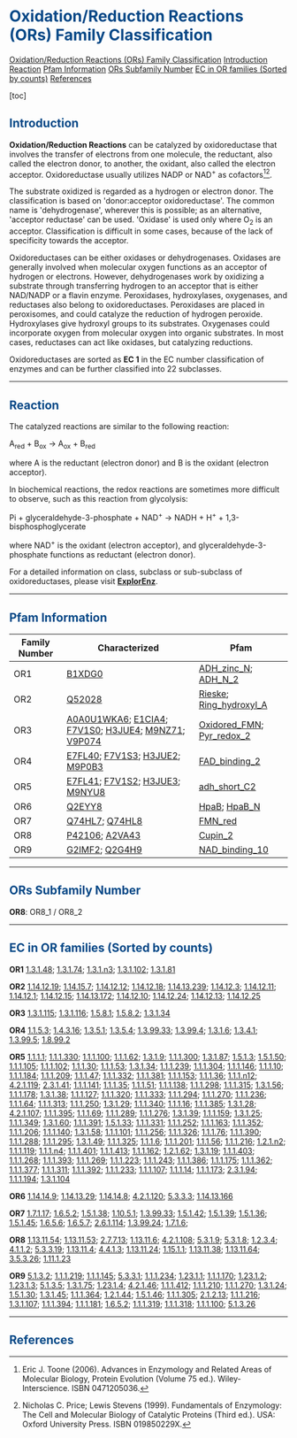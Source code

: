 # <font color=#074987>Oxidation/Reduction Reactions (ORs) Family Classification</font>

<div class="md-toc" mdtype="toc">
    <p class="md-toc-content" role="list">
        <span role="listitem" class="md-toc-item md-toc-h1" data-ref="n0"><a class="md-toc-inner" href="#font-color074987oxidationreduction-reactions-ors-family-classificationfont">Oxidation/Reduction Reactions (ORs) Family Classification</a></span>
        <span role="listitem" class="md-toc-item md-toc-h2" data-ref="n3"><a class="md-toc-inner" href="#font-color074987introductionfont">Introduction</a></span>
        <span role="listitem" class="md-toc-item md-toc-h2" data-ref="n9"><a class="md-toc-inner" href="#font-color074987reactionfont">Reaction</a></span>
        <span role="listitem" class="md-toc-item md-toc-h2" data-ref="n18"><a class="md-toc-inner" href="#font-color074987pfam-informationfont">Pfam Information</a></span>
        <span role="listitem" class="md-toc-item md-toc-h2" data-ref="n61"><a class="md-toc-inner" href="#font-color074987ors-subfamily-numberfont">ORs Subfamily Number</a></span>
        <span role="listitem" class="md-toc-item md-toc-h2" data-ref="n64"><a class="md-toc-inner" href="#font-color074987ec-in-or-families-sorted-by-countsfont">EC in OR families (Sorted by counts)</a></span>
        <span role="listitem" class="md-toc-item md-toc-h2" data-ref="n75"><a class="md-toc-inner" href="#font-color074987referencesfont">References</a></span>
    </p>
</div>

[toc]

## <font color=#074987>Introduction</font>

**Oxidation/Reduction Reactions** can be catalyzed by  oxidoreductase that involves the transfer of electrons from one molecule, the reductant, also called the electron donor, to another, the oxidant, also called the electron acceptor. Oxidoreductase usually utilizes NADP or NAD<sup>+</sup> as cofactors[^1][^2].

The substrate oxidized is regarded as a hydrogen or electron donor. The classification is based on 'donor:acceptor oxidoreductase'. The common name is 'dehydrogenase', wherever this is possible; as an alternative, 'acceptor reductase' can be used. 'Oxidase' is used only where O<sub>2</sub> is an acceptor. Classification is difficult in some cases, because of the lack of specificity towards the acceptor.

Oxidoreductases can be either oxidases or dehydrogenases. Oxidases are generally involved when molecular oxygen functions as an acceptor of hydrogen or electrons. However, dehydrogenases work by oxidizing a substrate through transferring hydrogen to an acceptor that is either NAD/NADP or a flavin enzyme. Peroxidases, hydroxylases, oxygenases, and reductases also belong to oxidoreductases. Peroxidases are placed in peroxisomes, and could catalyze the reduction of hydrogen peroxide. Hydroxylases give hydroxyl groups to its substrates. Oxygenases could incorporate oxygen from molecular oxygen into organic substrates. In most cases, reductases can act like oxidases, but catalyzing reductions.

Oxidoreductases are sorted as **EC 1** in the EC number classification of enzymes and can be further classified into 22 subclasses.

---

## <font color=#074987>Reaction</font>

The catalyzed reactions are similar to the following reaction:

A<sub>red</sub> + B<sub>ox</sub> &rarr; A<sub>ox</sub> + B<sub>red</sub>

where A is the reductant (electron donor) and B is the oxidant (electron acceptor). 

In biochemical reactions, the redox reactions are sometimes more difficult to observe, such as this reaction from glycolysis:

 Pi + glyceraldehyde-3-phosphate + NAD<sup>+</sup> &rarr; NADH + H<sup>+</sup> + 1,3-bisphosphoglycerate

where NAD<sup>+</sup> is the oxidant (electron acceptor), and glyceraldehyde-3-phosphate functions as reductant (electron donor).

For a detailed  information on class, subclass or sub-subclass of oxidoreductases, please visit [**ExplorEnz**](https://www.enzyme-database.org/class.php).

---

## <font color=#074987>Pfam Information</font>

<table><thead><tr><th><span>Family Number</span></th><th><span>Characterized</span></th><th><span>Pfam</span></th></tr></thead><tbody><tr><td><span>OR1</span></td><td><a href="https://www.uniprot.org/uniprot/B1XDG0"><span>B1XDG0</span></a></td><td><a href="https://pfam.xfam.org/family/ADH_zinc_N"><span>ADH_zinc_N</span></a><span>; </span><a href="https://pfam.xfam.org/family/ADH_N_2"><span>ADH_N_2</span></a></td></tr><tr><td><span>OR2</span></td><td><a href="https://www.uniprot.org/uniprot/Q52028"><span>Q52028</span></a></td><td><a href="https://pfam.xfam.org/family/Rieske"><span>Rieske</span></a><span>; </span><a href="https://pfam.xfam.org/family/Ring_hydroxyl_A"><span>Ring_hydroxyl_A</span></a></td></tr><tr><td><span>OR3</span></td><td><a href="https://www.uniprot.org/uniprot/A0A0U1WKA6"><span>A0A0U1WKA6</span></a><span>; </span><a href="https://www.uniprot.org/uniprot/E1CIA4"><span>E1CIA4</span></a><span>; </span><a href="https://www.uniprot.org/uniprot/F7V1S0"><span>F7V1S0</span></a><span>; </span><a href="https://www.uniprot.org/uniprot/H3JUE4"><span>H3JUE4</span></a><span>; </span><a href="https://www.uniprot.org/uniprot/M9NZ71"><span>M9NZ71</span></a><span>; </span><a href="https://www.uniprot.org/uniprot/V9P074"><span>V9P074</span></a></td><td><a href="https://pfam.xfam.org/family/Oxidored_FMN"><span>Oxidored_FMN</span></a><span>; </span><a href="https://pfam.xfam.org/family/Pyr_redox_2"><span>Pyr_redox_2</span></a></td></tr><tr><td><span>OR4</span></td><td><a href="https://www.uniprot.org/uniprot/E7FL40"><span>E7FL40</span></a><span>; </span><a href="https://www.uniprot.org/uniprot/F7V1S3"><span>F7V1S3</span></a><span>; </span><a href="https://www.uniprot.org/uniprot/H3JUE2"><span>H3JUE2</span></a><span>; </span><a href="https://www.uniprot.org/uniprot/M9P0B3"><span>M9P0B3</span></a></td><td><a href="https://pfam.xfam.org/family/FAD_binding_2"><span>FAD_binding_2</span></a></td></tr><tr><td><span>OR5</span></td><td><a href="https://www.uniprot.org/uniprot/E7FL41"><span>E7FL41</span></a><span>; </span><a href="https://www.uniprot.org/uniprot/F7V1S2"><span>F7V1S2</span></a><span>; </span><a href="https://www.uniprot.org/uniprot/H3JUE3"><span>H3JUE3</span></a><span>; </span><a href="https://www.uniprot.org/uniprot/M9NYU8"><span>M9NYU8</span></a></td><td><a href="https://pfam.xfam.org/family/adh_short_C2"><span>adh_short_C2</span></a></td></tr><tr><td><span>OR6</span></td><td><a href="https://www.uniprot.org/uniprot/Q2EYY8"><span>Q2EYY8</span></a></td><td><a href="https://pfam.xfam.org/family/HpaB"><span>HpaB</span></a><span>; </span><a href="https://pfam.xfam.org/family/HpaB_N"><span>HpaB_N</span></a></td></tr><tr><td><span>OR7</span></td><td><a href="https://www.uniprot.org/uniprot/Q74HL7"><span>Q74HL7</span></a><span>; </span><a href="https://www.uniprot.org/uniprot/Q74HL8"><span>Q74HL8</span></a></td><td><a href="https://pfam.xfam.org/family/FMN_red"><span>FMN_red</span></a></td></tr><tr><td><span>OR8</span></td><td><a href="https://www.uniprot.org/uniprot/P42106"><span>P42106</span></a><span>; </span><a href="https://www.uniprot.org/uniprot/A2VA43"><span>A2VA43</span></a></td><td><a href="https://pfam.xfam.org/family/Cupin_2"><span>Cupin_2</span></a></td></tr><tr><td><span>OR9</span></td><td><a href="https://www.uniprot.org/uniprot/G2IMF2"><span>G2IMF2</span></a><span>; </span><a href="https://www.uniprot.org/uniprot/Q2G4H9"><span>Q2G4H9</span></a></td><td><a href="https://pfam.xfam.org/family/NAD_binding_10"><span>NAD_binding_10</span></a></td></tr></tbody></table>

---

## <font color=#074987>ORs Subfamily Number</font>

**OR8**: OR8_1 / OR8_2

---

## <font color=#074987>EC in OR families (Sorted by counts)</font>

**OR1**
[1.3.1.48](https://www.brenda-enzymes.org/enzyme.php?ecno=1.3.1.48); [1.3.1.74](https://www.brenda-enzymes.org/enzyme.php?ecno=1.3.1.74); [1.3.1.n3](https://www.brenda-enzymes.org/enzyme.php?ecno=1.3.1.n3); [1.3.1.102](https://www.brenda-enzymes.org/enzyme.php?ecno=1.3.1.102); [1.3.1.81](https://www.brenda-enzymes.org/enzyme.php?ecno=1.3.1.81)

**OR2**
[1.14.12.19](https://www.brenda-enzymes.org/enzyme.php?ecno=1.14.12.19); [1.14.15.7](https://www.brenda-enzymes.org/enzyme.php?ecno=1.14.15.7); [1.14.12.12](https://www.brenda-enzymes.org/enzyme.php?ecno=1.14.12.12); [1.14.12.18](https://www.brenda-enzymes.org/enzyme.php?ecno=1.14.12.18); [1.14.13.239](https://www.brenda-enzymes.org/enzyme.php?ecno=1.14.13.239); [1.14.12.3](https://www.brenda-enzymes.org/enzyme.php?ecno=1.14.12.3); [1.14.12.11](https://www.brenda-enzymes.org/enzyme.php?ecno=1.14.12.11); [1.14.12.1](https://www.brenda-enzymes.org/enzyme.php?ecno=1.14.12.1); [1.14.12.15](https://www.brenda-enzymes.org/enzyme.php?ecno=1.14.12.15); [1.14.13.172](https://www.brenda-enzymes.org/enzyme.php?ecno=1.14.13.172); [1.14.12.10](https://www.brenda-enzymes.org/enzyme.php?ecno=1.14.12.10); [1.14.12.24](https://www.brenda-enzymes.org/enzyme.php?ecno=1.14.12.24); [1.14.12.13](https://www.brenda-enzymes.org/enzyme.php?ecno=1.14.12.13); [1.14.12.25](https://www.brenda-enzymes.org/enzyme.php?ecno=1.14.12.25)

**OR3**
[1.3.1.115](https://www.brenda-enzymes.org/enzyme.php?ecno=1.3.1.115); [1.3.1.116](https://www.brenda-enzymes.org/enzyme.php?ecno=1.3.1.116); [1.5.8.1](https://www.brenda-enzymes.org/enzyme.php?ecno=1.5.8.1); [1.5.8.2](https://www.brenda-enzymes.org/enzyme.php?ecno=1.5.8.2); [1.3.1.34](https://www.brenda-enzymes.org/enzyme.php?ecno=1.3.1.34)

**OR4**
[1.1.5.3](https://www.brenda-enzymes.org/enzyme.php?ecno=1.1.5.3); [1.4.3.16](https://www.brenda-enzymes.org/enzyme.php?ecno=1.4.3.16); [1.3.5.1](https://www.brenda-enzymes.org/enzyme.php?ecno=1.3.5.1); [1.3.5.4](https://www.brenda-enzymes.org/enzyme.php?ecno=1.3.5.4); [1.3.99.33](https://www.brenda-enzymes.org/enzyme.php?ecno=1.3.99.33); [1.3.99.4](https://www.brenda-enzymes.org/enzyme.php?ecno=1.3.99.4); [1.3.1.6](https://www.brenda-enzymes.org/enzyme.php?ecno=1.3.1.6); [1.3.4.1](https://www.brenda-enzymes.org/enzyme.php?ecno=1.3.4.1); [1.3.99.5](https://www.brenda-enzymes.org/enzyme.php?ecno=1.3.99.5); [1.8.99.2](https://www.brenda-enzymes.org/enzyme.php?ecno=1.8.99.2)

**OR5**
[1.1.1.1](https://www.brenda-enzymes.org/enzyme.php?ecno=1.1.1.1); [1.1.1.330](https://www.brenda-enzymes.org/enzyme.php?ecno=1.1.1.330); [1.1.1.100](https://www.brenda-enzymes.org/enzyme.php?ecno=1.1.1.100); [1.1.1.62](https://www.brenda-enzymes.org/enzyme.php?ecno=1.1.1.62); [1.3.1.9](https://www.brenda-enzymes.org/enzyme.php?ecno=1.3.1.9); [1.1.1.300](https://www.brenda-enzymes.org/enzyme.php?ecno=1.1.1.300); [1.3.1.87](https://www.brenda-enzymes.org/enzyme.php?ecno=1.3.1.87); [1.5.1.3](https://www.brenda-enzymes.org/enzyme.php?ecno=1.5.1.3); [1.5.1.50](https://www.brenda-enzymes.org/enzyme.php?ecno=1.5.1.50); [1.1.1.105](https://www.brenda-enzymes.org/enzyme.php?ecno=1.1.1.105); [1.1.1.102](https://www.brenda-enzymes.org/enzyme.php?ecno=1.1.1.102); [1.1.1.30](https://www.brenda-enzymes.org/enzyme.php?ecno=1.1.1.30); [1.1.1.53](https://www.brenda-enzymes.org/enzyme.php?ecno=1.1.1.53); [1.3.1.34](https://www.brenda-enzymes.org/enzyme.php?ecno=1.3.1.34); [1.1.1.239](https://www.brenda-enzymes.org/enzyme.php?ecno=1.1.1.239); [1.1.1.304](https://www.brenda-enzymes.org/enzyme.php?ecno=1.1.1.304); [1.1.1.146](https://www.brenda-enzymes.org/enzyme.php?ecno=1.1.1.146); [1.1.1.10](https://www.brenda-enzymes.org/enzyme.php?ecno=1.1.1.10); [1.1.1.184](https://www.brenda-enzymes.org/enzyme.php?ecno=1.1.1.184); [1.1.1.209](https://www.brenda-enzymes.org/enzyme.php?ecno=1.1.1.209); [1.1.1.47](https://www.brenda-enzymes.org/enzyme.php?ecno=1.1.1.47); [1.1.1.332](https://www.brenda-enzymes.org/enzyme.php?ecno=1.1.1.332); [1.1.1.381](https://www.brenda-enzymes.org/enzyme.php?ecno=1.1.1.381); [1.1.1.153](https://www.brenda-enzymes.org/enzyme.php?ecno=1.1.1.153); [1.1.1.36](https://www.brenda-enzymes.org/enzyme.php?ecno=1.1.1.36); [1.1.1.n12](https://www.brenda-enzymes.org/enzyme.php?ecno=1.1.1.n12); [4.2.1.119](https://www.brenda-enzymes.org/enzyme.php?ecno=4.2.1.119); [2.3.1.41](https://www.brenda-enzymes.org/enzyme.php?ecno=2.3.1.41); [1.1.1.141](https://www.brenda-enzymes.org/enzyme.php?ecno=1.1.1.141); [1.1.1.35](https://www.brenda-enzymes.org/enzyme.php?ecno=1.1.1.35); [1.1.1.51](https://www.brenda-enzymes.org/enzyme.php?ecno=1.1.1.51); [1.1.1.138](https://www.brenda-enzymes.org/enzyme.php?ecno=1.1.1.138); [1.1.1.298](https://www.brenda-enzymes.org/enzyme.php?ecno=1.1.1.298); [1.1.1.315](https://www.brenda-enzymes.org/enzyme.php?ecno=1.1.1.315); [1.3.1.56](https://www.brenda-enzymes.org/enzyme.php?ecno=1.3.1.56); [1.1.1.178](https://www.brenda-enzymes.org/enzyme.php?ecno=1.1.1.178); [1.3.1.38](https://www.brenda-enzymes.org/enzyme.php?ecno=1.3.1.38); [1.1.1.127](https://www.brenda-enzymes.org/enzyme.php?ecno=1.1.1.127); [1.1.1.320](https://www.brenda-enzymes.org/enzyme.php?ecno=1.1.1.320); [1.1.1.333](https://www.brenda-enzymes.org/enzyme.php?ecno=1.1.1.333); [1.1.1.294](https://www.brenda-enzymes.org/enzyme.php?ecno=1.1.1.294); [1.1.1.270](https://www.brenda-enzymes.org/enzyme.php?ecno=1.1.1.270); [1.1.1.236](https://www.brenda-enzymes.org/enzyme.php?ecno=1.1.1.236); [1.1.1.64](https://www.brenda-enzymes.org/enzyme.php?ecno=1.1.1.64); [1.1.1.313](https://www.brenda-enzymes.org/enzyme.php?ecno=1.1.1.313); [1.1.1.250](https://www.brenda-enzymes.org/enzyme.php?ecno=1.1.1.250); [1.3.1.29](https://www.brenda-enzymes.org/enzyme.php?ecno=1.3.1.29); [1.1.1.340](https://www.brenda-enzymes.org/enzyme.php?ecno=1.1.1.340); [1.1.1.16](https://www.brenda-enzymes.org/enzyme.php?ecno=1.1.1.16); [1.1.1.385](https://www.brenda-enzymes.org/enzyme.php?ecno=1.1.1.385); [1.3.1.28](https://www.brenda-enzymes.org/enzyme.php?ecno=1.3.1.28); [4.2.1.107](https://www.brenda-enzymes.org/enzyme.php?ecno=4.2.1.107); [1.1.1.395](https://www.brenda-enzymes.org/enzyme.php?ecno=1.1.1.395); [1.1.1.69](https://www.brenda-enzymes.org/enzyme.php?ecno=1.1.1.69); [1.1.1.289](https://www.brenda-enzymes.org/enzyme.php?ecno=1.1.1.289); [1.1.1.276](https://www.brenda-enzymes.org/enzyme.php?ecno=1.1.1.276); [1.3.1.39](https://www.brenda-enzymes.org/enzyme.php?ecno=1.3.1.39); [1.1.1.159](https://www.brenda-enzymes.org/enzyme.php?ecno=1.1.1.159); [1.3.1.25](https://www.brenda-enzymes.org/enzyme.php?ecno=1.3.1.25); [1.1.1.349](https://www.brenda-enzymes.org/enzyme.php?ecno=1.1.1.349); [1.3.1.60](https://www.brenda-enzymes.org/enzyme.php?ecno=1.3.1.60); [1.1.1.391](https://www.brenda-enzymes.org/enzyme.php?ecno=1.1.1.391); [1.5.1.33](https://www.brenda-enzymes.org/enzyme.php?ecno=1.5.1.33); [1.1.1.331](https://www.brenda-enzymes.org/enzyme.php?ecno=1.1.1.331); [1.1.1.252](https://www.brenda-enzymes.org/enzyme.php?ecno=1.1.1.252); [1.1.1.163](https://www.brenda-enzymes.org/enzyme.php?ecno=1.1.1.163); [1.1.1.352](https://www.brenda-enzymes.org/enzyme.php?ecno=1.1.1.352); [1.1.1.206](https://www.brenda-enzymes.org/enzyme.php?ecno=1.1.1.206); [1.1.1.140](https://www.brenda-enzymes.org/enzyme.php?ecno=1.1.1.140); [1.3.1.58](https://www.brenda-enzymes.org/enzyme.php?ecno=1.3.1.58); [1.1.1.101](https://www.brenda-enzymes.org/enzyme.php?ecno=1.1.1.101); [1.1.1.256](https://www.brenda-enzymes.org/enzyme.php?ecno=1.1.1.256); [1.1.1.326](https://www.brenda-enzymes.org/enzyme.php?ecno=1.1.1.326); [1.1.1.76](https://www.brenda-enzymes.org/enzyme.php?ecno=1.1.1.76); [1.1.1.390](https://www.brenda-enzymes.org/enzyme.php?ecno=1.1.1.390); [1.1.1.288](https://www.brenda-enzymes.org/enzyme.php?ecno=1.1.1.288); [1.1.1.295](https://www.brenda-enzymes.org/enzyme.php?ecno=1.1.1.295); [1.3.1.49](https://www.brenda-enzymes.org/enzyme.php?ecno=1.3.1.49); [1.1.1.325](https://www.brenda-enzymes.org/enzyme.php?ecno=1.1.1.325); [1.1.1.6](https://www.brenda-enzymes.org/enzyme.php?ecno=1.1.1.6); [1.1.1.201](https://www.brenda-enzymes.org/enzyme.php?ecno=1.1.1.201); [1.1.1.56](https://www.brenda-enzymes.org/enzyme.php?ecno=1.1.1.56); [1.1.1.216](https://www.brenda-enzymes.org/enzyme.php?ecno=1.1.1.216); [1.2.1.n2](https://www.brenda-enzymes.org/enzyme.php?ecno=1.2.1.n2); [1.1.1.119](https://www.brenda-enzymes.org/enzyme.php?ecno=1.1.1.119); [1.1.1.n4](https://www.brenda-enzymes.org/enzyme.php?ecno=1.1.1.n4); [1.1.1.401](https://www.brenda-enzymes.org/enzyme.php?ecno=1.1.1.401); [1.1.1.413](https://www.brenda-enzymes.org/enzyme.php?ecno=1.1.1.413); [1.1.1.162](https://www.brenda-enzymes.org/enzyme.php?ecno=1.1.1.162); [1.2.1.62](https://www.brenda-enzymes.org/enzyme.php?ecno=1.2.1.62); [1.3.1.19](https://www.brenda-enzymes.org/enzyme.php?ecno=1.3.1.19); [1.1.1.403](https://www.brenda-enzymes.org/enzyme.php?ecno=1.1.1.403); [1.1.1.268](https://www.brenda-enzymes.org/enzyme.php?ecno=1.1.1.268); [1.1.1.393](https://www.brenda-enzymes.org/enzyme.php?ecno=1.1.1.393); [1.1.1.269](https://www.brenda-enzymes.org/enzyme.php?ecno=1.1.1.269); [1.1.1.223](https://www.brenda-enzymes.org/enzyme.php?ecno=1.1.1.223); [1.1.1.243](https://www.brenda-enzymes.org/enzyme.php?ecno=1.1.1.243); [1.1.1.386](https://www.brenda-enzymes.org/enzyme.php?ecno=1.1.1.386); [1.1.1.175](https://www.brenda-enzymes.org/enzyme.php?ecno=1.1.1.175); [1.1.1.362](https://www.brenda-enzymes.org/enzyme.php?ecno=1.1.1.362); [1.1.1.377](https://www.brenda-enzymes.org/enzyme.php?ecno=1.1.1.377); [1.1.1.311](https://www.brenda-enzymes.org/enzyme.php?ecno=1.1.1.311); [1.1.1.392](https://www.brenda-enzymes.org/enzyme.php?ecno=1.1.1.392); [1.1.1.233](https://www.brenda-enzymes.org/enzyme.php?ecno=1.1.1.233); [1.1.1.107](https://www.brenda-enzymes.org/enzyme.php?ecno=1.1.1.107); [1.1.1.14](https://www.brenda-enzymes.org/enzyme.php?ecno=1.1.1.14); [1.1.1.173](https://www.brenda-enzymes.org/enzyme.php?ecno=1.1.1.173); [2.3.1.94](https://www.brenda-enzymes.org/enzyme.php?ecno=2.3.1.94); [1.1.1.194](https://www.brenda-enzymes.org/enzyme.php?ecno=1.1.1.194); [1.3.1.104](https://www.brenda-enzymes.org/enzyme.php?ecno=1.3.1.104)

**OR6**
[1.14.14.9](https://www.brenda-enzymes.org/enzyme.php?ecno=1.14.14.9); [1.14.13.29](https://www.brenda-enzymes.org/enzyme.php?ecno=1.14.13.29); [1.14.14.8](https://www.brenda-enzymes.org/enzyme.php?ecno=1.14.14.8); [4.2.1.120](https://www.brenda-enzymes.org/enzyme.php?ecno=4.2.1.120); [5.3.3.3](https://www.brenda-enzymes.org/enzyme.php?ecno=5.3.3.3); [1.14.13.166](https://www.brenda-enzymes.org/enzyme.php?ecno=1.14.13.166)

**OR7**
[1.7.1.17](https://www.brenda-enzymes.org/enzyme.php?ecno=1.7.1.17); [1.6.5.2](https://www.brenda-enzymes.org/enzyme.php?ecno=1.6.5.2); [1.5.1.38](https://www.brenda-enzymes.org/enzyme.php?ecno=1.5.1.38); [1.10.5.1](https://www.brenda-enzymes.org/enzyme.php?ecno=1.10.5.1); [1.3.99.33](https://www.brenda-enzymes.org/enzyme.php?ecno=1.3.99.33); [1.5.1.42](https://www.brenda-enzymes.org/enzyme.php?ecno=1.5.1.42); [1.5.1.39](https://www.brenda-enzymes.org/enzyme.php?ecno=1.5.1.39); [1.5.1.36](https://www.brenda-enzymes.org/enzyme.php?ecno=1.5.1.36); [1.5.1.45](https://www.brenda-enzymes.org/enzyme.php?ecno=1.5.1.45); [1.6.5.6](https://www.brenda-enzymes.org/enzyme.php?ecno=1.6.5.6); [1.6.5.7](https://www.brenda-enzymes.org/enzyme.php?ecno=1.6.5.7); [2.6.1.114](https://www.brenda-enzymes.org/enzyme.php?ecno=2.6.1.114); [1.3.99.24](https://www.brenda-enzymes.org/enzyme.php?ecno=1.3.99.24); [1.7.1.6](https://www.brenda-enzymes.org/enzyme.php?ecno=1.7.1.6); 

**OR8**
[1.13.11.54](https://www.brenda-enzymes.org/enzyme.php?ecno=1.13.11.54); [1.13.11.53](https://www.brenda-enzymes.org/enzyme.php?ecno=1.13.11.53); [2.7.7.13](https://www.brenda-enzymes.org/enzyme.php?ecno=2.7.7.13); [1.13.11.6](https://www.brenda-enzymes.org/enzyme.php?ecno=1.13.11.6); [4.2.1.108](https://www.brenda-enzymes.org/enzyme.php?ecno=4.2.1.108); [5.3.1.9](https://www.brenda-enzymes.org/enzyme.php?ecno=5.3.1.9); [5.3.1.8](https://www.brenda-enzymes.org/enzyme.php?ecno=5.3.1.8); [1.2.3.4](https://www.brenda-enzymes.org/enzyme.php?ecno=1.2.3.4); [4.1.1.2](https://www.brenda-enzymes.org/enzyme.php?ecno=4.1.1.2); [5.3.3.19](https://www.brenda-enzymes.org/enzyme.php?ecno=5.3.3.19); [1.13.11.4](https://www.brenda-enzymes.org/enzyme.php?ecno=1.13.11.4); [4.4.1.3](https://www.brenda-enzymes.org/enzyme.php?ecno=4.4.1.3); [1.13.11.24](https://www.brenda-enzymes.org/enzyme.php?ecno=1.13.11.24); [1.15.1.1](https://www.brenda-enzymes.org/enzyme.php?ecno=1.15.1.1); [1.13.11.38](https://www.brenda-enzymes.org/enzyme.php?ecno=1.13.11.38); [1.13.11.64](https://www.brenda-enzymes.org/enzyme.php?ecno=1.13.11.64); [3.5.3.26](https://www.brenda-enzymes.org/enzyme.php?ecno=3.5.3.26); [1.11.1.23](https://www.brenda-enzymes.org/enzyme.php?ecno=1.11.1.23)

**OR9**
[5.1.3.2](https://www.brenda-enzymes.org/enzyme.php?ecno=5.1.3.2); [1.1.1.219](https://www.brenda-enzymes.org/enzyme.php?ecno=1.1.1.219); [1.1.1.145](https://www.brenda-enzymes.org/enzyme.php?ecno=1.1.1.145); [5.3.3.1](https://www.brenda-enzymes.org/enzyme.php?ecno=5.3.3.1); [1.1.1.234](https://www.brenda-enzymes.org/enzyme.php?ecno=1.1.1.234); [1.23.1.1](https://www.brenda-enzymes.org/enzyme.php?ecno=1.23.1.1); [1.1.1.170](https://www.brenda-enzymes.org/enzyme.php?ecno=1.1.1.170); [1.23.1.2](https://www.brenda-enzymes.org/enzyme.php?ecno=1.23.1.2); [1.23.1.3](https://www.brenda-enzymes.org/enzyme.php?ecno=1.23.1.3); [5.1.3.5](https://www.brenda-enzymes.org/enzyme.php?ecno=5.1.3.5); [1.3.1.75](https://www.brenda-enzymes.org/enzyme.php?ecno=1.3.1.75); [1.23.1.4](https://www.brenda-enzymes.org/enzyme.php?ecno=1.23.1.4); [4.2.1.46](https://www.brenda-enzymes.org/enzyme.php?ecno=4.2.1.46); [1.1.1.412](https://www.brenda-enzymes.org/enzyme.php?ecno=1.1.1.412); [1.1.1.210](https://www.brenda-enzymes.org/enzyme.php?ecno=1.1.1.210); [1.1.1.270](https://www.brenda-enzymes.org/enzyme.php?ecno=1.1.1.270); [1.3.1.24](https://www.brenda-enzymes.org/enzyme.php?ecno=1.3.1.24); [1.5.1.30](https://www.brenda-enzymes.org/enzyme.php?ecno=1.5.1.30); [1.3.1.45](https://www.brenda-enzymes.org/enzyme.php?ecno=1.3.1.45); [1.1.1.364](https://www.brenda-enzymes.org/enzyme.php?ecno=1.1.1.364); [1.2.1.44](https://www.brenda-enzymes.org/enzyme.php?ecno=1.2.1.44); [1.5.1.46](https://www.brenda-enzymes.org/enzyme.php?ecno=1.5.1.46); [1.1.1.305](https://www.brenda-enzymes.org/enzyme.php?ecno=1.1.1.305); [2.1.2.13](https://www.brenda-enzymes.org/enzyme.php?ecno=2.1.2.13); [1.1.1.216](https://www.brenda-enzymes.org/enzyme.php?ecno=1.1.1.216); [1.3.1.107](https://www.brenda-enzymes.org/enzyme.php?ecno=1.3.1.107); [1.1.1.394](https://www.brenda-enzymes.org/enzyme.php?ecno=1.1.1.394); [1.1.1.181](https://www.brenda-enzymes.org/enzyme.php?ecno=1.1.1.181); [1.6.5.2](https://www.brenda-enzymes.org/enzyme.php?ecno=1.6.5.2); [1.1.1.319](https://www.brenda-enzymes.org/enzyme.php?ecno=1.1.1.319); [1.1.1.318](https://www.brenda-enzymes.org/enzyme.php?ecno=1.1.1.318); [1.1.1.100](https://www.brenda-enzymes.org/enzyme.php?ecno=1.1.1.100); [5.1.3.26](https://www.brenda-enzymes.org/enzyme.php?ecno=5.1.3.26)

---

## <font color=#074987>References</font>
[^1]:Eric J. Toone (2006). Advances in Enzymology and Related Areas of Molecular Biology, Protein Evolution (Volume 75 ed.). Wiley-Interscience. ISBN 0471205036.

[^2]:  Nicholas C. Price; Lewis Stevens (1999). Fundamentals of Enzymology: The Cell and Molecular Biology of Catalytic Proteins (Third ed.). USA: Oxford University Press. ISBN 019850229X.

